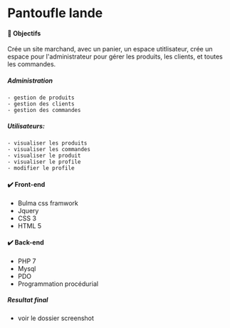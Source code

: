 
# Pantoufle lande

#### :large_blue_circle: Objectifs
Crée un site marchand, avec un panier, un espace utitlisateur, crée un espace pour l'administrateur pour gérer les produits, les clients, et toutes les commandes.

##### Administration  
    - gestion de produits
    - gestion des clients
    - gestion des commandes

##### Utilisateurs:
    - visualiser les produits
    - visualiser les commandes
    - visualiser le produit
    - visualiser le profile
    - modifier le profile

#### :heavy_check_mark: Front-end

  - Bulma css framwork
  - Jquery
  - CSS 3
  - HTML 5

#### :heavy_check_mark: Back-end

  - PHP 7
  - Mysql
  - PDO
  - Programmation procédurial

  
##### Resultat final
  - voir le dossier screenshot
